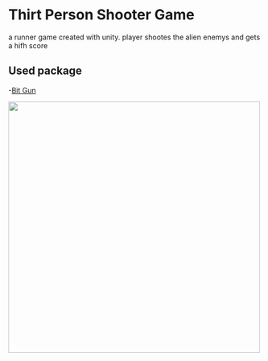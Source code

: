 # Thirt Person Shooter Game
a runner game created with unity. 
player shootes the alien enemys and gets a hifh score

## Used package

-[Bit Gun](https://assetstore.unity.com/packages/3d/props/guns/bit-gun-22922)




<img src=https://github.com/nazlicancay/thirtPersonShooterGame/blob/main/game.gif width="500" height="500"  />
